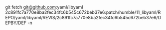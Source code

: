 git fetch git@github.com:yaml/libyaml 2c891fc7a770e8ba2fec34fc6b545c672beb37e6:patch/humble/11_libyaml/REPO/yaml/libyaml/REVIS/2c891fc7a770e8ba2fec34fc6b545c672beb37e6/DEPBY/DEF -n
